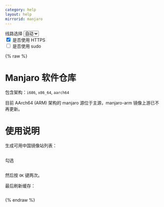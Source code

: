 ```yaml
---
category: help
layout: help
mirrorid: manjaro
---
```


<!-- 本 markdown 从 tuna/mirrorz-help-ng 自动生成，如需修改请参阅该仓库 -->

<style>.z-help tmpl { display: none }</style>

<div class="z-wrap">
    <form class="z-form z-global" onchange="form_update(null)" onsubmit="return false">
        <div>
            <label for="e0a5cecb">线路选择</label>
            <select id="e0a5cecb" name="host">
                <option selected="selected" value="{{ site.url }}">自动</option>
                <option value="{{ site.urlv4 }}">IPv4</option>
                <option value="{{ site.urlv6 }}">IPv6</option>
            </select>
        </div>
        <div>
            <input id="144d763c" name="_scheme" type="checkbox" checked>
            <label for="144d763c">是否使用 HTTPS</label>
        </div>
        <div>
            <input id="4659e7da" name="_sudo" type="checkbox">
            <label for="4659e7da">是否使用 sudo</label>
        </div>
    </form>
</div>
{% raw %}
<div class="z-help"><h1>Manjaro 软件仓库</h1>
<p>包含架构：<code>i686</code>, <code>x86_64</code>, <code>aarch64</code></p>
<p>目前 AArch64 (ARM) 架构的 manjaro 源位于主源，manjaro-arm 镜像上游已不再更新。</p>
<h1>使用说明</h1>
<p>生成可用中国镜像站列表：</p>
<div class="z-wrap"><form class="z-form" onchange="form_update(event)" onsubmit="return false"></form><pre class="z-code"></pre></div><tmpl z-lang="bash">
{{sudo}}pacman-mirrors -i -c China -m rank
</tmpl>
<p>勾选</p>
<div class="z-wrap"><form class="z-form" onchange="form_update(event)" onsubmit="return false"></form><pre class="z-code"></pre></div><tmpl>
{{endpoint}}/
</tmpl>
<p>然后按 <code>OK</code> 键两次。</p>
<p>最后刷新缓存：</p>
<div class="z-wrap"><form class="z-form" onchange="form_update(event)" onsubmit="return false"></form><pre class="z-code"></pre></div><tmpl z-lang="bash">
{{sudo}}pacman -Syy
</tmpl><script id="z-config" type="application/x-mirrorz-help">eyJfIjogIk1hbmphcm8gXHU4ZjZmXHU0ZWY2XHU0ZWQzXHU1ZTkzIiwgImJsb2NrIjogWyJtYW5qYXJvIl0sICJpbnB1dCI6IHt9LCAibmFtZSI6ICJtYW5qYXJvIn0=</script>
</div>

{% endraw %}

<script src="/static/js/mustache.min.js?{{ site.data['hash'] }}"></script>
<script src="/static/js/zdocs.js?{{ site.data['hash'] }}"></script>
